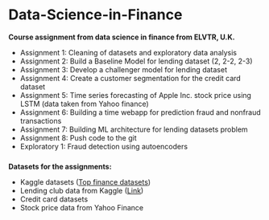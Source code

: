 # Data-Science-in-Finance
**Course assignment from data science in finance from ELVTR, U.K.**

- Assignment 1: Cleaning of datasets and exploratory data analysis
- Assignment 2: Build a Baseline Model for lending dataset (2, 2-2, 2-3)
- Assignment 3: Develop a challenger model for lending dataset
- Assignment 4: Create a customer segmentation for the credit card dataset
- Assignment 5: Time series forecasting of Apple Inc. stock price using LSTM (data taken from Yahoo finance)
- Assignment 6: Building a time webapp for prediction fraud and nonfraud transactions
- Assignment 7: Building ML architecture for lending datasets problem
- Assignment 8: Push code to the git
- Exploratory 1: Fraud detection using autoencoders

### 

**Datasets for the assignments:**
- Kaggle datasets ([Top finance datasets](https://www.kaggle.com/discussions/general/447646))
- Lending club data from Kaggle
([Link](https://www.kaggle.com/code/faressayah/lending-club-loan-defaulters-prediction#%E2%9C%94%EF%B8%8F-Artificial-Neural-Networks-(ANNs)))
- Credit card datasets
- Stock price data from Yahoo Finance
